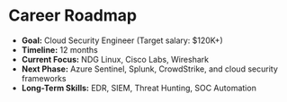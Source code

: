 # Career Roadmap

- **Goal:** Cloud Security Engineer (Target salary: $120K+)
- **Timeline:** 12 months
- **Current Focus:** NDG Linux, Cisco Labs, Wireshark
- **Next Phase:** Azure Sentinel, Splunk, CrowdStrike, and cloud security frameworks
- **Long-Term Skills:** EDR, SIEM, Threat Hunting, SOC Automation
